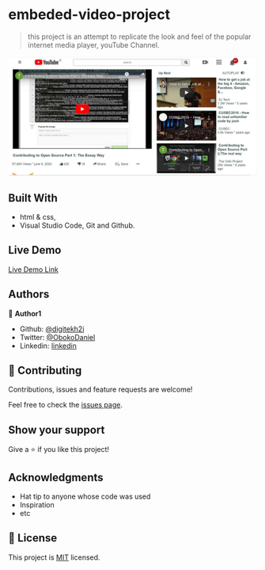 
# embeded-video-project

> this project is an attempt to replicate the look and feel of the popular internet media player, youTube Channel.

![screenshot](image/final-pg.jpg)


## Built With

- html & css,
- Visual Studio Code, Git and Github.

## Live Demo
[Live Demo Link](https://digitekh2i.github.io/embeded-video-project/)

## Authors

👤 **Author1**

- Github: [@digitekh2i](https://https://github.com/digitekh2i)
- Twitter: [@ObokoDaniel](https://twitter.com/ObokoDaniel)
- Linkedin: [linkedin](http://linkedin.com/in/daniel-dikachi-1luvtek101)

## 🤝 Contributing

Contributions, issues and feature requests are welcome!

Feel free to check the [issues page](issues/).

## Show your support

Give a ⭐️ if you like this project!

## Acknowledgments

- Hat tip to anyone whose code was used
- Inspiration
- etc

## 📝 License

This project is [MIT](lic.url) licensed.
